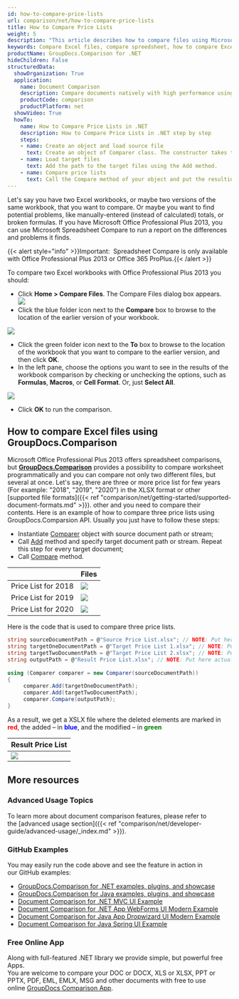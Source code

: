 ```yaml
---
id: how-to-compare-price-lists
url: comparison/net/how-to-compare-price-lists
title: How to Compare Price Lists
weight: 5
description: "This article describes how to compare files using Microsoft Excel feature and GroupDocs.Comparison API for .NET. You will also learn how to compare two or more tables and get the difference in files"
keywords: Compare Excel files, compare spreedsheet, how to compare Excel files
productName: GroupDocs.Comparison for .NET
hideChildren: False
structuredData:
  showOrganization: True
  application:    
    name: Document Comparison   
    description: Compare documents natively with high performance using C# language and GroupDocs.Comparison for .NET
    productCode: comparison
    productPlatform: net
  showVideo: True
  howTo:
    name: How to Compare Price Lists in .NET
    description: How to Compare Price Lists in .NET step by step
    steps:
    - name: Create an object and load source file
      text: Create an object of Comparer class. The constructor takes the source file path parameter. You may specify absolute or relative file path as per your requirements.
    - name: Load target files
      text: Add the path to the target files using the Add method.
    - name: Compare price lists
      text: Call the Compare method of your object and put the resulting file path parameter.
---
```

Let's say you have two Excel workbooks, or maybe two versions of the same workbook, that you want to compare. Or maybe you want to find potential problems, like manually-entered (instead of calculated) totals, or broken formulas. If you have Microsoft Office Professional Plus 2013, you can use Microsoft Spreadsheet Compare to run a report on the differences and problems it finds.

{{< alert style="info" >}}Important:  Spreadsheet Compare is only available with Office Professional Plus 2013 or Office 365 ProPlus.{{< /alert >}}

To compare two Excel workbooks with Office Professional Plus 2013 you should:

*   Click **Home > Compare Files**. The Compare Files dialog box appears.  
![](comparison/net/images/how-to-compare-price-lists.jpg)
*   Click the blue folder icon next to the **Compare** box to browse to the location of the earlier version of your workbook.  
      
![](comparison/net/images/how-to-compare-price-lists_1.jpg)
      
    
*   Click the green folder icon next to the **To** box to browse to the location of the workbook that you want to compare to the earlier version, and then click **OK**.
*   In the left pane, choose the options you want to see in the results of the workbook comparison by checking or unchecking the options, such as **Formulas**, **Macros**, or **Cell Format**. Or, just **Select All**.  
      
![](comparison/net/images/how-to-compare-price-lists_2.png)
*   Click **OK** to run the comparison.

## How to compare Excel files using GroupDocs.Comparison

Microsoft Office Professional Plus 2013 offers spreadsheet comparisons, but **[GroupDocs.Comparison](https://products.groupdocs.com/comparison/net)** provides a possibility to compare worksheet programmatically and you can compare not only two different files, but several at once. Let's say, there are three or more price list for few years (For example: "2018", "2019", "2020") in the XLSX format or other [supported file formats]({{< ref "comparison/net/getting-started/supported-document-formats.md" >}}). other and you need to compare their contents. Here is an example of how to compare three price lists using GroupDocs.Comparsion API. Usually you just have to follow these steps:

*   Instantiate [Comparer](https://apireference.groupdocs.com/net/comparison/groupdocs.comparison/comparer) object with source document path or stream;
*   Call [Add](https://apireference.groupdocs.com/net/comparison/groupdocs.comparison/comparer/methods/add/index) method and specify target document path or stream. Repeat this step for every target document;
*   Call [Compare](https://apireference.groupdocs.com/net/comparison/groupdocs.comparison/comparer/methods/compare/index) method.  
      
    

|   | Files |
| --- | --- |
| Price List for 2018 | ![](comparison/net/images/how-to-compare-price-lists_3.png) |
| Price List for 2019 | ![](comparison/net/images/how-to-compare-price-lists_4.png) |
| Price List for 2020 | ![](comparison/net/images/how-to-compare-price-lists_5.png) |

Here is the code that is used to compare three price lists.

```csharp
string sourceDocumentPath = @"Source Price List.xlsx"; // NOTE: Put here actual path to source document
string targetOneDocumentPath = @"Target Price List 1.xlsx"; // NOTE: Put here actual path to target one document
string targetTwoDocumentPath = @"Target Price List 2.xlsx"; // NOTE: Put here actual path to target two document
string outputPath = @"Result Price List.xlsx"; // NOTE: Put here actual path to result document
             
using (Comparer comparer = new Comparer(sourceDocumentPath))
{
     comparer.Add(targetOneDocumentPath);
     comparer.Add(targetTwoDocumentPath);
     comparer.Compare(outputPath);
}
```

As a result, we get a XSLX file where the deleted elements are marked in <font color="red">**red**</font>, the added – in <font color="blue">**blue**</font>, and the modified – in <font color="green">**green**</font>


| Result Price List |
| --- |
| ![](comparison/net/images/how-to-compare-price-lists_6.png) | 

## More resources
### Advanced Usage Topics
To learn more about document comparison features, please refer to the [advanced usage section]({{< ref "comparison/net/developer-guide/advanced-usage/_index.md" >}}).

### GitHub Examples
You may easily run the code above and see the feature in action in our GitHub examples:
*   [GroupDocs.Comparison for .NET examples, plugins, and showcase](https://github.com/groupdocs-comparison/GroupDocs.Comparison-for-.NET)
*   [GroupDocs.Comparison for Java examples, plugins, and showcase](https://github.com/groupdocs-comparison/GroupDocs.Comparison-for-Java)
*   [Document Comparison for .NET MVC UI Example](https://github.com/groupdocs-comparison/GroupDocs.Comparison-for-.NET-MVC)
*   [Document Comparison for .NET App WebForms UI Modern Example](https://github.com/groupdocs-comparison/GroupDocs.Comparison-for-.NET-WebForms)
*   [Document Comparison for Java App Dropwizard UI Modern Example](https://github.com/groupdocs-comparison/GroupDocs.Comparison-for-Java-Dropwizard)
*   [Document Comparison for Java Spring UI Example](https://github.com/groupdocs-comparison/GroupDocs.Comparison-for-Java-Spring)
    
### Free Online App
Along with full-featured .NET library we provide simple, but powerful free Apps.  
You are welcome to compare your DOC or DOCX, XLS or XLSX, PPT or PPTX, PDF, EML, EMLX, MSG and other documents with free to use online [GroupDocs Comparison App](https://products.groupdocs.app/comparison).
